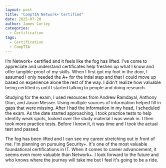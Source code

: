 ```yaml
---
layout: post
title: "CompTIA Network+ Certified"
date: 2025-07-20
author: James Corley
categories:
  - Certification
tags:
  - Certification
  - CompTIA
---
```


I’m Network+ certified and it feels like the fog has lifted. I've come to appreciate and
understand certificates help freshen up what I know and offer tangible proof of my skills. When I
first got my foot in the door, I assumed I only needed the A+ for the intial step and that I could move
up based on experience alone the rest of the way. I didn't realize how valuable being certified is
until I started talking to people and doing research.

Studying for the exam, I used resources from Andrew Ramdayal, Anthony Dion, and Jason Messer. Using multiple sources
of information helped fill in gaps that were missing. After I had the information in my head, I scheduled the exam.
As the date started approaching, I took practice tests to help identify weak spots, looked over the study material I
was weak in. I then took more practice tests. Before I knew it, it was time and I took the actual test and passed.

The fog has been lifted and I can see my career stretching out in front of me. I'm planning on pursuing Security+. It's
one of the most valuable foundational certifications in IT. When it comes to career advancement, it seems even more
valuable than Network+. I look forward to the future and who knows where the journey will take me but I feel it's going to be
a ride.
